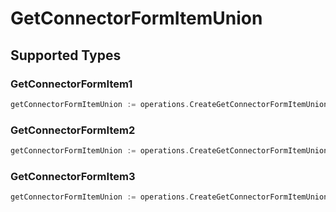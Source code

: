 # GetConnectorFormItemUnion


## Supported Types

### GetConnectorFormItem1

```go
getConnectorFormItemUnion := operations.CreateGetConnectorFormItemUnionGetConnectorFormItem1(operations.GetConnectorFormItem1{/* values here */})
```

### GetConnectorFormItem2

```go
getConnectorFormItemUnion := operations.CreateGetConnectorFormItemUnionGetConnectorFormItem2(operations.GetConnectorFormItem2{/* values here */})
```

### GetConnectorFormItem3

```go
getConnectorFormItemUnion := operations.CreateGetConnectorFormItemUnionGetConnectorFormItem3(operations.GetConnectorFormItem3{/* values here */})
```

